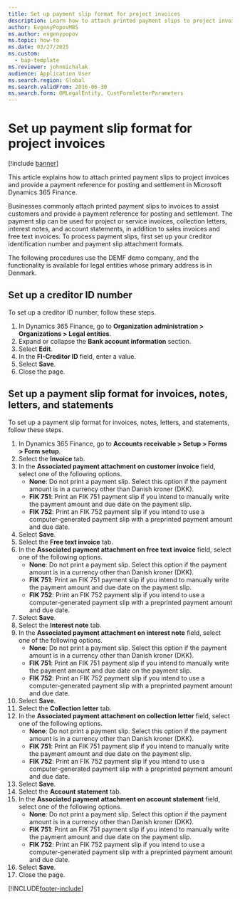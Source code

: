 ```yaml
--- 
title: Set up payment slip format for project invoices
description: Learn how to attach printed payment slips to project invoices and provide a payment reference for posting and settlement in Microsoft Dynamics 365 Finance.
author: EvgenyPopovMBS
ms.author: evgenypopov
ms.topic: how-to
ms.date: 03/27/2025
ms.custom: 
  - bap-template
ms.reviewer: johnmichalak 
audience: Application User 
ms.search.region: Global
ms.search.validFrom: 2016-06-30
ms.search.form: OMLegalEntity, CustFormletterParameters
---
```


# Set up payment slip format for project invoices

[!include [banner](../../includes/banner.md)]

This article explains how to attach printed payment slips to project invoices and provide a payment reference for posting and settlement in Microsoft Dynamics 365 Finance.

Businesses commonly attach printed payment slips to invoices to assist customers and provide a payment reference for posting and settlement. The payment slip can be used for project or service invoices, collection letters, interest notes, and account statements, in addition to sales invoices and free text invoices. To process payment slips, first set up your creditor identification number and payment slip attachment formats.

The following procedures use the DEMF demo company, and the functionality is available for legal entities whose primary address is in Denmark.


## Set up a creditor ID number

To set up a creditor ID number, follow these steps.

1. In Dynamics 365 Finance, go to **Organization administration \> Organizations \> Legal entities**.
1. Expand or collapse the **Bank account information** section.
1. Select **Edit**.
1. In the **FI-Creditor ID** field, enter a value.
1. Select **Save**.
1. Close the page.

## Set up a payment slip format for invoices, notes, letters, and statements

To set up a payment slip format for invoices, notes, letters, and statements, follow these steps.

1. In Dynamics 365 Finance, go to **Accounts receivable \> Setup \> Forms \> Form setup**.
1. Select the **Invoice** tab.
1. In the **Associated payment attachment on customer invoice** field, select one of the following options.
    - **None**: Do not print a payment slip. Select this option if the payment amount is in a currency other than Danish kroner (DKK).
    - **FIK 751**: Print an FIK 751 payment slip if you intend to manually write the payment amount and due date on the payment slip.
    - **FIK 752**: Print an FIK 752 payment slip if you intend to use a computer-generated payment slip with a preprinted payment amount and due date.  
1. Select **Save**.
1. Select the **Free text invoice** tab.
1. In the **Associated payment attachment on free text invoice** field, select one of the following options.
    - **None**: Do not print a payment slip. Select this option if the payment amount is in a currency other than Danish kroner (DKK).
    - **FIK 751**: Print an FIK 751 payment slip if you intend to manually write the payment amount and due date on the payment slip.
    - **FIK 752**: Print an FIK 752 payment slip if you intend to use a computer-generated payment slip with a preprinted payment amount and due date.  
1. Select **Save**.
1. Select the **Interest note** tab.
1. In the **Associated payment attachment on interest note** field, select one of the following options.
    - **None**: Do not print a payment slip. Select this option if the payment amount is in a currency other than Danish kroner (DKK).
    - **FIK 751**: Print an FIK 751 payment slip if you intend to manually write the payment amount and due date on the payment slip.
    - **FIK 752**: Print an FIK 752 payment slip if you intend to use a computer-generated payment slip with a preprinted payment amount and due date.  
1. Select **Save**.
1. Select the **Collection letter** tab.
1. In the **Associated payment attachment on collection letter** field, select one of the following options.
    - **None**: Do not print a payment slip. Select this option if the payment amount is in a currency other than Danish kroner (DKK).
    - **FIK 751**: Print an FIK 751 payment slip if you intend to manually write the payment amount and due date on the payment slip.
    - **FIK 752**: Print an FIK 752 payment slip if you intend to use a computer-generated payment slip with a preprinted payment amount and due date. 
1. Select **Save**.
1. Select the **Account statement** tab.
1. In the **Associated payment attachment on account statement** field, select one of the following options.
    - **None**: Do not print a payment slip. Select this option if the payment amount is in a currency other than Danish kroner (DKK).
    - **FIK 751**: Print an FIK 751 payment slip if you intend to manually write the payment amount and due date on the payment slip.
    - **FIK 752**: Print an FIK 752 payment slip if you intend to use a computer-generated payment slip with a preprinted payment amount and due date. 
1. Select **Save**.
1. Close the page.



[!INCLUDE[footer-include](../../../includes/footer-banner.md)]
